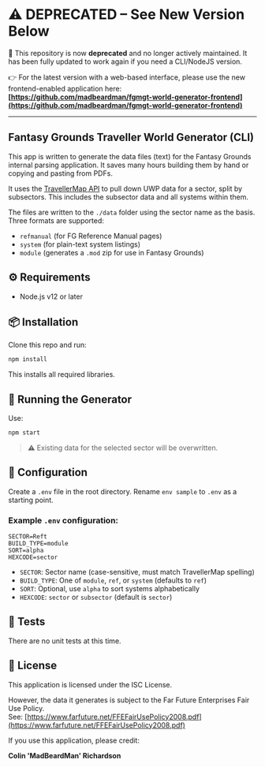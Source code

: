 # ⚠️ DEPRECATED – See New Version Below

🚨 This repository is now **deprecated** and no longer actively maintained. It has been fully updated to work again if you need a CLI/NodeJS version.

👉 For the latest version with a web-based interface, please use the new frontend-enabled application here:  
**[https://github.com/madbeardman/fgmgt-world-generator-frontend](https://github.com/madbeardman/fgmgt-world-generator-frontend)**

---

## Fantasy Grounds Traveller World Generator (CLI)

This app is written to generate the data files (text) for the Fantasy Grounds internal parsing application. It saves many hours building them by hand or copying and pasting from PDFs.

It uses the [TravellerMap API](https://travellermap.com/doc/api) to pull down UWP data for a sector, split by subsectors. This includes the subsector data and all systems within them.

The files are written to the `./data` folder using the sector name as the basis. Three formats are supported:
- `refmanual` (for FG Reference Manual pages)
- `system` (for plain-text system listings)
- `module` (generates a `.mod` zip for use in Fantasy Grounds)

## ⚙️ Requirements

- Node.js v12 or later

## 📦 Installation

Clone this repo and run:

```bash
npm install
```

This installs all required libraries.

## 🚀 Running the Generator

Use:

```bash
npm start
```

> ⚠️ Existing data for the selected sector will be overwritten.

## 🔧 Configuration

Create a `.env` file in the root directory. Rename `env sample` to `.env` as a starting point.

### Example `.env` configuration:

```env
SECTOR=Reft
BUILD_TYPE=module
SORT=alpha
HEXCODE=sector
```

- `SECTOR`: Sector name (case-sensitive, must match TravellerMap spelling)
- `BUILD_TYPE`: One of `module`, `ref`, or `system` (defaults to `ref`)
- `SORT`: Optional, use `alpha` to sort systems alphabetically
- `HEXCODE`: `sector` or `subsector` (default is `sector`)

## 🧪 Tests

There are no unit tests at this time.

## 📄 License

This application is licensed under the ISC License.

However, the data it generates is subject to the Far Future Enterprises Fair Use Policy.  
See: [https://www.farfuture.net/FFEFairUsePolicy2008.pdf](https://www.farfuture.net/FFEFairUsePolicy2008.pdf)

If you use this application, please credit:

**Colin 'MadBeardMan' Richardson**
